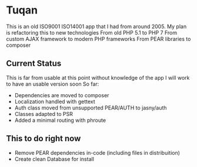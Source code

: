 # Tuqan

This is an old ISO9001 ISO14001 app that I had from around 2005.
My plan is refactoring this to new technologies From old PHP 5.1 to PHP 7
From custom AJAX framework to modern PHP frameworks
From PEAR libraries to composer


## Current Status

This is far from usable at this point without knowledge of the app I will work to have an usable version soon
So far:
 * Dependencies are moved to composer
 * Localization handled with gettext
 * Auth class moved from unsupported PEAR/AUTH to jasny/auth
 * Classes adapted to PSR
 * Added a minimal routing with phroute
 
 
 ## This to do right now
 
* Remove PEAR dependencies in-code (including files in distribuition)
* Create clean Database for install
